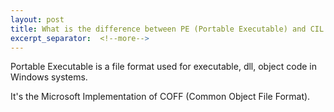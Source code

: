 ```yaml
---
layout: post
title: What is the difference between PE (Portable Executable) and CIL (Common Intermediate Language)?
excerpt_separator:  <!--more-->
---
```



Portable Executable is a file format used for executable, dll, object code in Windows systems.

It's the Microsoft Implementation of COFF (Common Object File Format).

